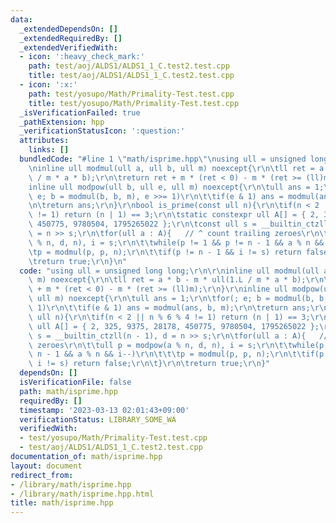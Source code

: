 ```yaml
---
data:
  _extendedDependsOn: []
  _extendedRequiredBy: []
  _extendedVerifiedWith:
  - icon: ':heavy_check_mark:'
    path: test/aoj/ALDS1/ALDS1_1_C.test2.test.cpp
    title: test/aoj/ALDS1/ALDS1_1_C.test2.test.cpp
  - icon: ':x:'
    path: test/yosupo/Math/Primality-Test.test.cpp
    title: test/yosupo/Math/Primality-Test.test.cpp
  _isVerificationFailed: true
  _pathExtension: hpp
  _verificationStatusIcon: ':question:'
  attributes:
    links: []
  bundledCode: "#line 1 \"math/isprime.hpp\"\nusing ull = unsigned long long;\r\n\r\
    \ninline ull modmul(ull a, ull b, ull m) noexcept{\r\n\tll ret = a * b - m * ull(1.L\
    \ / m * a * b);\r\n\treturn ret + m * (ret < 0) - m * (ret >= (ll)m);\r\n}\r\n\
    inline ull modpow(ull b, ull e, ull m) noexcept{\r\n\tull ans = 1;\r\n\tfor(;\
    \ e; b = modmul(b, b, m), e >>= 1)\r\n\t\tif(e & 1) ans = modmul(ans, b, m);\r\
    \n\treturn ans;\r\n}\r\nbool is_prime(const ull n){\r\n\tif(n < 2 || n % 6 % 4\
    \ != 1) return (n | 1) == 3;\r\n\tstatic constexpr ull A[] = { 2, 325, 9375, 28178,\
    \ 450775, 9780504, 1795265022 };\r\n\tconst ull s = __builtin_ctzll(n - 1), d\
    \ = n >> s;\r\n\tfor(ull a : A){   // ^ count trailing zeroes\r\n\t\tull p = modpow(a\
    \ % n, d, n), i = s;\r\n\t\twhile(p != 1 && p != n - 1 && a % n && i--)\r\n\t\t\
    \tp = modmul(p, p, n);\r\n\t\tif(p != n - 1 && i != s) return false;\r\n\t}\r\n\
    \treturn true;\r\n}\n"
  code: "using ull = unsigned long long;\r\n\r\ninline ull modmul(ull a, ull b, ull\
    \ m) noexcept{\r\n\tll ret = a * b - m * ull(1.L / m * a * b);\r\n\treturn ret\
    \ + m * (ret < 0) - m * (ret >= (ll)m);\r\n}\r\ninline ull modpow(ull b, ull e,\
    \ ull m) noexcept{\r\n\tull ans = 1;\r\n\tfor(; e; b = modmul(b, b, m), e >>=\
    \ 1)\r\n\t\tif(e & 1) ans = modmul(ans, b, m);\r\n\treturn ans;\r\n}\r\nbool is_prime(const\
    \ ull n){\r\n\tif(n < 2 || n % 6 % 4 != 1) return (n | 1) == 3;\r\n\tstatic constexpr\
    \ ull A[] = { 2, 325, 9375, 28178, 450775, 9780504, 1795265022 };\r\n\tconst ull\
    \ s = __builtin_ctzll(n - 1), d = n >> s;\r\n\tfor(ull a : A){   // ^ count trailing\
    \ zeroes\r\n\t\tull p = modpow(a % n, d, n), i = s;\r\n\t\twhile(p != 1 && p !=\
    \ n - 1 && a % n && i--)\r\n\t\t\tp = modmul(p, p, n);\r\n\t\tif(p != n - 1 &&\
    \ i != s) return false;\r\n\t}\r\n\treturn true;\r\n}"
  dependsOn: []
  isVerificationFile: false
  path: math/isprime.hpp
  requiredBy: []
  timestamp: '2023-03-13 02:01:43+09:00'
  verificationStatus: LIBRARY_SOME_WA
  verifiedWith:
  - test/yosupo/Math/Primality-Test.test.cpp
  - test/aoj/ALDS1/ALDS1_1_C.test2.test.cpp
documentation_of: math/isprime.hpp
layout: document
redirect_from:
- /library/math/isprime.hpp
- /library/math/isprime.hpp.html
title: math/isprime.hpp
---
```

